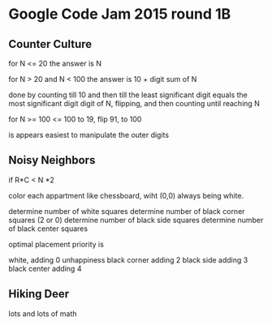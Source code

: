 # Google Code Jam 2015 round 1B

## Counter Culture

for N <= 20 the answer is N

for N > 20 and N < 100 the answer is 10 + digit sum of N

done by counting till 10 and then till the least significant digit equals the most significant digit digit of N, flipping, and then counting until reaching N

for N >= 100 <= 100 
to 19, flip 91, to 100

is appears easiest to manipulate the outer digits

## Noisy Neighbors

if R*C < N *2

color each appartment like chessboard, wiht (0,0) always being white.

determine number of white squares
determine number of black corner squares (2 or 0)
determine number of black side squares
determine number of black center squares

optimal placement priority is

white, adding 0 unhappiness
black corner adding 2
black side adding 3
black center adding 4

## Hiking Deer

lots and lots of math